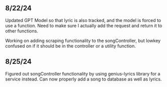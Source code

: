 ## 8/22/24
Updated GPT Model so that lyric is also tracked, and the model is forced to use a function. Need to make sure I actually add the request and return it to other functions.

Working on adding scraping functionality to the songController, but lowkey confused on if it should be in the controller or a utility function.

## 8/25/24
Figured out songController functionality by using genius-lyrics library for a service instead.
Can now properly add a song to database as well as lyrics.